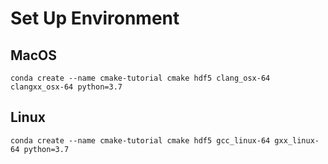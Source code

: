 # Set Up Environment

## MacOS

```
conda create --name cmake-tutorial cmake hdf5 clang_osx-64 clangxx_osx-64 python=3.7
```

## Linux

```
conda create --name cmake-tutorial cmake hdf5 gcc_linux-64 gxx_linux-64 python=3.7
```
